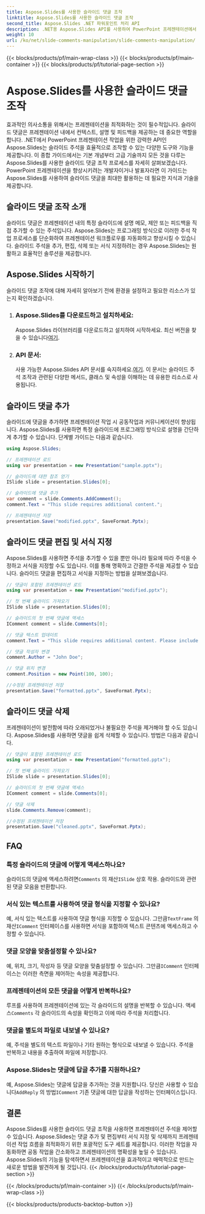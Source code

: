 ```yaml
---
title: Aspose.Slides를 사용한 슬라이드 댓글 조작
linktitle: Aspose.Slides를 사용한 슬라이드 댓글 조작
second_title: Aspose.Slides .NET 파워포인트 처리 API
description: .NET용 Aspose.Slides API를 사용하여 PowerPoint 프레젠테이션에서 슬라이드 주석을 조작하는 방법을 알아보세요. 슬라이드 댓글을 추가, 편집, 서식 지정하기 위한 단계별 가이드와 소스 코드 예제를 살펴보세요.
weight: 10
url: /ko/net/slide-comments-manipulation/slide-comments-manipulation/
---
```


{{< blocks/products/pf/main-wrap-class >}}
{{< blocks/products/pf/main-container >}}
{{< blocks/products/pf/tutorial-page-section >}}

# Aspose.Slides를 사용한 슬라이드 댓글 조작


효과적인 의사소통을 위해서는 프레젠테이션을 최적화하는 것이 필수적입니다. 슬라이드 댓글은 프레젠테이션 내에서 컨텍스트, 설명 및 피드백을 제공하는 데 중요한 역할을 합니다. .NET에서 PowerPoint 프레젠테이션 작업을 위한 강력한 API인 Aspose.Slides는 슬라이드 주석을 효율적으로 조작할 수 있는 다양한 도구와 기능을 제공합니다. 이 종합 가이드에서는 기본 개념부터 고급 기술까지 모든 것을 다루는 Aspose.Slides를 사용한 슬라이드 댓글 조작 프로세스를 자세히 살펴보겠습니다. PowerPoint 프레젠테이션을 향상시키려는 개발자이거나 발표자라면 이 가이드는 Aspose.Slides를 사용하여 슬라이드 댓글을 최대한 활용하는 데 필요한 지식과 기술을 제공합니다.

## 슬라이드 댓글 조작 소개

슬라이드 댓글은 프레젠테이션 내의 특정 슬라이드에 설명 메모, 제안 또는 피드백을 직접 추가할 수 있는 주석입니다. Aspose.Slides는 프로그래밍 방식으로 이러한 주석 작업 프로세스를 단순화하여 프레젠테이션 워크플로우를 자동화하고 향상시킬 수 있습니다. 슬라이드 주석을 추가, 편집, 삭제 또는 서식 지정하려는 경우 Aspose.Slides는 원활하고 효율적인 솔루션을 제공합니다.

## Aspose.Slides 시작하기

슬라이드 댓글 조작에 대해 자세히 알아보기 전에 환경을 설정하고 필요한 리소스가 있는지 확인하겠습니다.

1. ### Aspose.Slides를 다운로드하고 설치하세요: 
	 Aspose.Slides 라이브러리를 다운로드하고 설치하여 시작하세요. 최신 버전을 찾을 수 있습니다[여기](https://releases.aspose.com/slides/net/).

2. ### API 문서: 
	 사용 가능한 Aspose.Slides API 문서를 숙지하세요.[여기](https://reference.aspose.com/slides/net/). 이 문서는 슬라이드 주석 조작과 관련된 다양한 메서드, 클래스 및 속성을 이해하는 데 유용한 리소스로 사용됩니다.

## 슬라이드 댓글 추가

슬라이드에 댓글을 추가하면 프레젠테이션 작업 시 공동작업과 커뮤니케이션이 향상됩니다. Aspose.Slides를 사용하면 특정 슬라이드에 프로그래밍 방식으로 설명을 간단하게 추가할 수 있습니다. 단계별 가이드는 다음과 같습니다.

```csharp
using Aspose.Slides;

// 프레젠테이션 로드
using var presentation = new Presentation("sample.pptx");

// 슬라이드에 대한 참조 얻기
ISlide slide = presentation.Slides[0];

// 슬라이드에 댓글 추가
var comment = slide.Comments.AddComment();
comment.Text = "This slide requires additional content.";

// 프레젠테이션 저장
presentation.Save("modified.pptx", SaveFormat.Pptx);
```

## 슬라이드 댓글 편집 및 서식 지정

Aspose.Slides를 사용하면 주석을 추가할 수 있을 뿐만 아니라 필요에 따라 주석을 수정하고 서식을 지정할 수도 있습니다. 이를 통해 명확하고 간결한 주석을 제공할 수 있습니다. 슬라이드 댓글을 편집하고 서식을 지정하는 방법을 살펴보겠습니다.

```csharp
// 댓글이 포함된 프레젠테이션 로드
using var presentation = new Presentation("modified.pptx");

// 첫 번째 슬라이드 가져오기
ISlide slide = presentation.Slides[0];

// 슬라이드의 첫 번째 댓글에 액세스
IComment comment = slide.Comments[0];

// 댓글 텍스트 업데이트
comment.Text = "This slide requires additional content. Please include relevant statistics.";

// 댓글 작성자 변경
comment.Author = "John Doe";

// 댓글 위치 변경
comment.Position = new Point(100, 100);

//수정된 프레젠테이션 저장
presentation.Save("formatted.pptx", SaveFormat.Pptx);
```

## 슬라이드 댓글 삭제

프레젠테이션이 발전함에 따라 오래되었거나 불필요한 주석을 제거해야 할 수도 있습니다. Aspose.Slides를 사용하면 댓글을 쉽게 삭제할 수 있습니다. 방법은 다음과 같습니다.

```csharp
// 댓글이 포함된 프레젠테이션 로드
using var presentation = new Presentation("formatted.pptx");

// 첫 번째 슬라이드 가져오기
ISlide slide = presentation.Slides[0];

// 슬라이드의 첫 번째 댓글에 액세스
IComment comment = slide.Comments[0];

// 댓글 삭제
slide.Comments.Remove(comment);

//수정된 프레젠테이션 저장
presentation.Save("cleaned.pptx", SaveFormat.Pptx);
```

## FAQ

### 특정 슬라이드의 댓글에 어떻게 액세스하나요?

슬라이드의 댓글에 액세스하려면`Comments` 의 재산`ISlide` 상호 작용. 슬라이드와 관련된 댓글 모음을 반환합니다.

### 서식 있는 텍스트를 사용하여 댓글 형식을 지정할 수 있나요?

 예, 서식 있는 텍스트를 사용하여 댓글 형식을 지정할 수 있습니다. 그만큼`TextFrame` 의 재산`IComment` 인터페이스를 사용하면 서식을 포함하여 텍스트 콘텐츠에 액세스하고 수정할 수 있습니다.

### 댓글 모양을 맞춤설정할 수 있나요?

 예, 위치, 크기, 작성자 등 댓글 모양을 맞춤설정할 수 있습니다. 그만큼`IComment` 인터페이스는 이러한 측면을 제어하는 속성을 제공합니다.

### 프레젠테이션의 모든 댓글을 어떻게 반복하나요?

 루프를 사용하여 프레젠테이션에 있는 각 슬라이드의 설명을 반복할 수 있습니다. 액세스`Comments` 각 슬라이드의 속성을 확인하고 이에 따라 주석을 처리합니다.

### 댓글을 별도의 파일로 내보낼 수 있나요?

예, 주석을 별도의 텍스트 파일이나 기타 원하는 형식으로 내보낼 수 있습니다. 주석을 반복하고 내용을 추출하여 파일에 저장합니다.

### Aspose.Slides는 댓글에 답글 추가를 지원하나요?

 예, Aspose.Slides는 댓글에 답글을 추가하는 것을 지원합니다. 당신은 사용할 수 있습니다`AddReply` 의 방법`IComment` 기존 댓글에 대한 답글을 작성하는 인터페이스입니다.

## 결론

Aspose.Slides를 사용한 슬라이드 댓글 조작을 사용하면 프레젠테이션 주석을 제어할 수 있습니다. Aspose.Slides는 댓글 추가 및 편집부터 서식 지정 및 삭제까지 프레젠테이션 작업 흐름을 최적화하기 위한 포괄적인 도구 세트를 제공합니다. 이러한 작업을 자동화하면 공동 작업을 간소화하고 프레젠테이션의 명확성을 높일 수 있습니다. Aspose.Slides의 기능을 탐색하면서 프레젠테이션을 효과적이고 매력적으로 만드는 새로운 방법을 발견하게 될 것입니다.
{{< /blocks/products/pf/tutorial-page-section >}}

{{< /blocks/products/pf/main-container >}}
{{< /blocks/products/pf/main-wrap-class >}}

{{< blocks/products/products-backtop-button >}}
